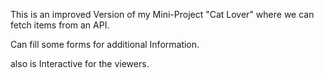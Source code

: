 This is an improved Version of my Mini-Project "Cat Lover" where we can fetch items from an API.

Can fill some forms for additional Information.

also is Interactive for the viewers.

